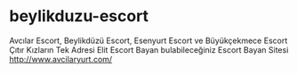 # beylikduzu-escort
Avcılar Escort, Beylikdüzü Escort, Esenyurt Escort ve Büyükçekmece Escort Çıtır Kızların Tek Adresi Elit Escort Bayan bulabileceğiniz Escort Bayan Sitesi   http://www.avcilaryurt.com/
